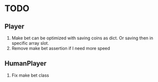 # TODO
## Player
1. Make bet can be optimized with saving coins as dict. Or saving then in specific array slot.
2. Remove make bet assertion if I need more speed
## HumanPlayer
1. Fix make bet class